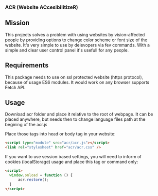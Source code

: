 ### ACR (Website ACcesibilitizeR)

## Mission
This projects solves a problem with using websites by vision-affected people by providing options to change color scheme or font size of the website. It's very simple to use by delevopers via fev commands. With a simple and clear user control panel it's usefull for any people.

## Requirements
This package needs to use on ssl protected website (https protocol), because of usage ES6 modules. It would work on any browser supports Fetch API.

## Usage
Download acr folder and place it relative to the root of webpage. It can be placed anywhere, but needs then to change language files path at the begining of the acr.js

Place those tags into head or body tag in your website:
```html
<script type="module" src="acr/acr.js"></script>
<link rel="stylesheet" href="acr/acr.css" />
```

If you want to use session based settings, you will need to inform of cookies (localStorage) usage and place this tag or command only:
```html
<script>
  window.onload = function () {
      acr.restore();
  }
</script>
```
